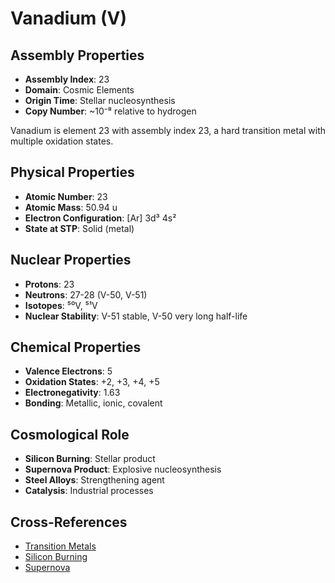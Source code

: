 # Vanadium (V)

## Assembly Properties
- **Assembly Index**: 23
- **Domain**: Cosmic Elements
- **Origin Time**: Stellar nucleosynthesis
- **Copy Number**: ~10⁻⁸ relative to hydrogen

Vanadium is element 23 with assembly index 23, a hard transition metal with multiple oxidation states.

## Physical Properties
- **Atomic Number**: 23
- **Atomic Mass**: 50.94 u
- **Electron Configuration**: [Ar] 3d³ 4s²
- **State at STP**: Solid (metal)

## Nuclear Properties
- **Protons**: 23
- **Neutrons**: 27-28 (V-50, V-51)
- **Isotopes**: ⁵⁰V, ⁵¹V
- **Nuclear Stability**: V-51 stable, V-50 very long half-life

## Chemical Properties
- **Valence Electrons**: 5
- **Oxidation States**: +2, +3, +4, +5
- **Electronegativity**: 1.63
- **Bonding**: Metallic, ionic, covalent

## Cosmological Role
- **Silicon Burning**: Stellar product
- **Supernova Product**: Explosive nucleosynthesis
- **Steel Alloys**: Strengthening agent
- **Catalysis**: Industrial processes

## Cross-References
- [Transition Metals](/domains/cosmic/elements/transition_metals.md)
- [Silicon Burning](/domains/cosmic/processes/silicon_burning.md)
- [Supernova](/domains/cosmic/events/supernova.md)